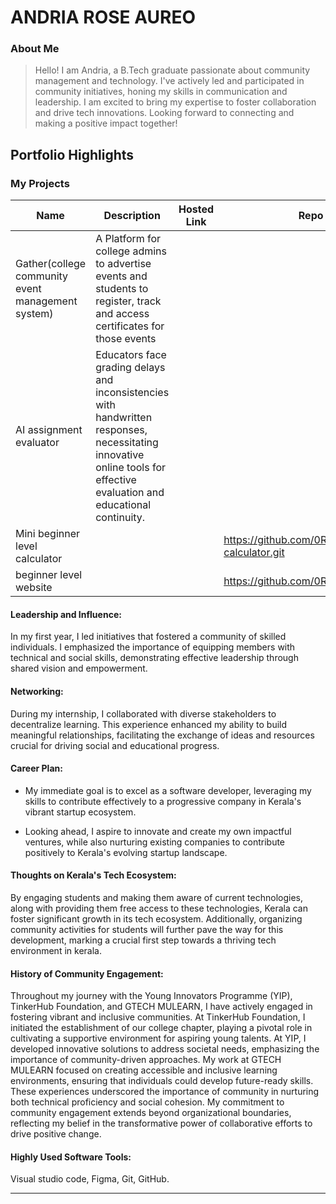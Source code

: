 # ANDRIA ROSE AUREO

### About Me

> Hello! I am Andria, a B.Tech graduate passionate about community management and technology. I've actively led and participated in community initiatives, honing my skills in communication and leadership. I am excited to bring my expertise to foster collaboration and drive tech innovations. Looking forward to connecting and making a positive impact together!



## Portfolio Highlights

### My Projects

| Name                | Description                                                               | Hosted Link                              | Repo Link                                                      |
|---------------------|---------------------------------------------------------------------------|------------------------------------------|----------------------------------------------------------------|
|  Gather(college community event management system)  |A Platform for college admins to advertise events and students to register, track and access certificates for those events   |                                              |   |          |
| AI assignment evaluator  | Educators face grading delays and inconsistencies with handwritten responses, necessitating innovative online tools for effective evaluation and educational continuity.     |                                                |           |
|  Mini beginner level calculator ||| https://github.com/0RE0007/mini-calculator.git |
| beginner level website |||https://github.com/0RE0007/worldcup.git
#### Leadership and Influence:
In my first year, I led initiatives that fostered a community of skilled individuals. I emphasized the importance of equipping members with technical and social skills, demonstrating effective leadership through shared vision and empowerment.


#### Networking:

During my internship, I collaborated with diverse stakeholders to decentralize learning. This experience enhanced my ability to build meaningful relationships, facilitating the exchange of ideas and resources crucial for driving social and educational progress.

#### Career Plan:
- My immediate goal is to excel as a software developer, leveraging my skills to contribute effectively to a progressive company in Kerala's vibrant startup ecosystem.

- Looking ahead, I aspire to innovate and create my own impactful ventures, while also nurturing existing companies to contribute positively to Kerala's evolving startup landscape.

#### Thoughts on Kerala's Tech Ecosystem:


By engaging students and making them aware of current technologies, along with providing them free access to these technologies, Kerala can foster significant growth in its tech ecosystem. Additionally, organizing community activities for students will further pave the way for this development, marking a crucial first step towards a thriving tech environment in kerala.



#### History of Community Engagement:

Throughout my journey with the Young Innovators Programme (YIP), TinkerHub Foundation, and GTECH MULEARN, I have actively engaged in fostering vibrant and inclusive communities. At TinkerHub Foundation, I initiated the establishment of our college chapter, playing a pivotal role in cultivating a supportive environment for aspiring young talents. At YIP, I developed innovative solutions to address societal needs, emphasizing the importance of community-driven approaches. My work at GTECH MULEARN focused on creating accessible and inclusive learning environments, ensuring that individuals could develop future-ready skills. These experiences underscored the importance of community in nurturing both technical proficiency and social cohesion. My commitment to community engagement extends beyond organizational boundaries, reflecting my belief in the transformative power of collaborative efforts to drive positive change.


#### Highly Used Software Tools:

Visual studio code, Figma, Git, GitHub.



---
